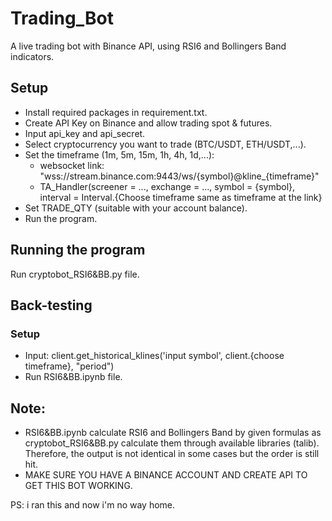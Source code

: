 # Trading_Bot
A live trading bot with Binance API, using RSI6 and Bollingers Band indicators.

## Setup
* Install required packages in requirement.txt.
* Create API Key on Binance and allow trading spot & futures.
* Input api_key and api_secret.
* Select cryptocurrency you want to trade (BTC/USDT, ETH/USDT,...).
* Set the timeframe (1m, 5m, 15m, 1h, 4h, 1d,...): 
  + websocket link: "wss://stream.binance.com:9443/ws/{symbol}@kline_{timeframe}"
  + TA_Handler(screener = ..., exchange = ..., symbol = {symbol}, interval = Interval.{Choose timeframe same as timeframe at the link}
* Set TRADE_QTY (suitable with your account balance).
* Run the program.

## Running the program
Run cryptobot_RSI6&BB.py file.

## Back-testing
### Setup
* Input: client.get_historical_klines('input symbol', client.{choose timeframe}, "period")
* Run RSI6&BB.ipynb file.

## Note:
* RSI6&BB.ipynb calculate RSI6 and Bollingers Band by given formulas as cryptobot_RSI6&BB.py calculate them through available libraries (talib). Therefore, the output is not identical in some cases but the order is still hit.
* MAKE SURE YOU HAVE A BINANCE ACCOUNT AND CREATE API TO GET THIS BOT WORKING.




PS: i ran this and now i'm no way home.
